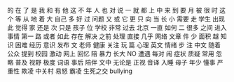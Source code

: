 的
在
了
是
我
和
有
他
这
不
年
人
也
对
说
一
就
都
上
中
来
到
要
月
被
很
时
这个
等
从
地
着
大
自己
多
好
过
问题
又
或
它
更
只
向
当
长
小
需要
走
学生
出现
此
觉得
家
还是
次
只是
孩子
位
学校
非常
过去
北京
一直
如何
二
很多
之间
进入
事情
第一
路
或者
如此
存在
解决
之前
处理
直接
几乎
网络
文章
件
少
面积
越
知识
困难
经历
意识
发布
文
老师
健康
关注
玩
篇
心理
英文
情绪
步
注
中文
随着
公众
提到
校园
激动
网上
回忆
陪
暴力
长大
NO
遭遇
每对
闹
症状
质疑
常用
忽略
普及
视野
极度
词语
事后
陪伴
文中
无论是
正视
音译
入睡
母子
年少
懂事
严重性
欺凌
中关村
易怒
霸凌
生死之交
bullying
